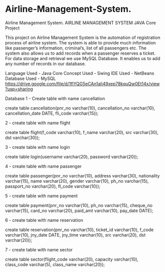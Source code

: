 # Airline-Management-System.
Airline Management System.
AIRLINE MANAGEMENT SYSTEM
JAVA Core Project

This project on Airline Management System is the automation of registration process of airline system. The system is able to provide much information like passenger’s information, criminal’s, list of all passengers etc. The system also allows us to add records when a passenger reserves a ticket. For data storage and retrieval we use MySQL Database. It enables us to add any number of records in our database. 

Language Used -  Java Core 
Concept Used - Swing
IDE Used - NetBeans
Database Used - MySQL
https://drive.google.com/file/d/1flYQG5eCAn1aIi49xep78kquQw0Et14x/view?usp=sharing

Database
1 - Create table with name cancellation

create table cancellation(pnr_no varchar(10), cancellation_no varchar(10), cancellation_date DATE, fli_code varchar(15));

2 -  create table with name flight

create table flight(f_code varchar(10), f_name varchar(20), src varchar(30), dst varchar(30));

3 - create table with name login

create table login(username varchar(20), password varchar(20));

4 - create table with name passenger

create table passenger(pnr_no varchar(10), address varchar(30), nationality varchar(15), name varchar(20), gender varchar(10), ph_no varchar(15), passport_no varchar(20), fl_code varchar(10));

5 - create table with name payment

create table payment(pnr_no varchar(10), ph_no varchar(15), cheque_no varchar(15), card_no varchar(20), paid_amt varchar(10), pay_date DATE);

6 - create table with name reservation

create table reservation(pnr_no varchar(10), ticket_id varchar(10), f_code varchar(10), jny_date DATE, jny_time varchar(10), src varchar(20), dst varchar(20));

7 - create table with name sector

create table sector(flight_code varchar(20), capacity varchar(10), class_code varchar(5), class_name varchar(20));


